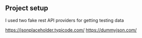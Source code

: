 ## Project setup

I used two fake rest API providers for getting testing data

https://jsonplaceholder.typicode.com/
https://dummyjson.com/